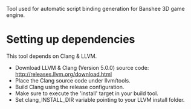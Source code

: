 Tool used for automatic script binding generation for Banshee 3D game engine.

# Setting up dependencies
This tool depends on Clang & LLVM. 

- Download LLVM & Clang (Version 5.0.0) source code: http://releases.llvm.org/download.html
- Place the Clang source code under llvm/tools.
- Build Clang using the release configuration.
 - Make sure to execute the 'install' target in your build tool.
- Set clang_INSTALL_DIR variable pointing to your LLVM install folder.

